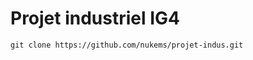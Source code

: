 Projet industriel IG4
=====================

	git clone https://github.com/nukems/projet-indus.git


